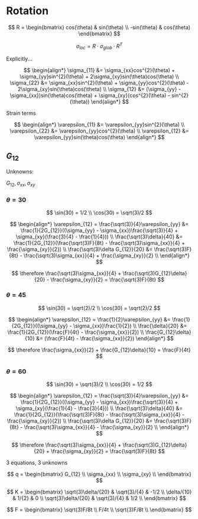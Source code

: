 # Rotation

$$
R = \begin{bmatrix}
cos(\theta) & sin(\theta) \\
-sin(\theta) & cos(\theta)
\end{bmatrix}
$$

$$
\sigma_{loc} = R \cdot \sigma_{glob} \cdot R^{T}
$$

Explicitly...

$$
\begin{align*}
\sigma_{11} &= \sigma_{xx}cos^{2}(\theta) + \sigma_{yy}sin^{2}(\theta) + 2\sigma_{xy}sin(\theta)cos(\theta) \\
\sigma_{22} &= \sigma_{xx}sin^{2}(\theta) + \sigma_{yy}cos^{2}(\theta) - 2\sigma_{xy}sin(\theta)cos(\theta) \\
\sigma_{12} &= (\sigma_{yy} - \sigma_{xx})sin(\theta)cos(\theta) + \sigma_{xy}(cos^{2}(\theta) - sin^{2}(\theta))
\end{align*}
$$

Strain terms

$$
\begin{align*}
\varepsilon_{11} &= \varepsilon_{yy}sin^{2}(\theta) \\
\varepsilon_{22} &= \varepsilon_{yy}cos^{2}(\theta) \\
\varepsilon_{12} &= \varepsilon_{yy}sin(\theta)cos(\theta)
\end{align*}
$$


## $G_{12}$

Unknowns:

$G_{12}, \sigma_{xx}, \sigma_{xy}$

### $\theta = 30$

$$
\sin(30) = 1/2 \\
\cos(30) = \sqrt(3)/2
$$

$$
\begin{align*}
\varepsilon_{12} = \frac{\sqrt(3)}{4}\varepsilon_{yy} &= \frac{1}{2G_{12}}((\sigma_{yy} - \sigma_{xx})\frac{\sqrt(3)}{4} + \sigma_{xy}(\frac{3}{4} - \frac{1}{4})) \\
\frac{\sqrt(3)\delta}{40} &= \frac{1}{2G_{12}}(\frac{\sqrt(3)F}{8t} - \frac{\sqrt(3)\sigma_{xx}}{4} + \frac{\sigma_{xy}}{2}) \\
\frac{\sqrt(3)\delta G_{12}}{20} &= \frac{\sqrt(3)F}{8t} - \frac{\sqrt(3)\sigma_{xx}}{4} + \frac{\sigma_{xy}}{2} \\
\end{align*}
$$

$$
\therefore \frac{\sqrt(3)\sigma_{xx}}{4} + \frac{\sqrt(3)G_{12}\delta}{20} - \frac{\sigma_{xy}}{2} = \frac{\sqrt(3)F}{8t}
$$

### $\theta = 45$

$$
\sin(30) = \sqrt(2)/2 \\
\cos(30) = \sqrt(2)/2
$$

$$
\begin{align*}
\varepsilon_{12} = \frac{1}{2}\varepsilon_{yy} &= \frac{1}{2G_{12}}((\sigma_{yy} - \sigma_{xx})\frac{1}{2}) \\
\frac{\delta}{20} &= \frac{1}{2G_{12}}(\frac{F}{4t} - \frac{\sigma_{xx}}{2}) \\
\frac{G_{12}\delta}{10} &= (\frac{F}{4t} - \frac{\sigma_{xx}}{2})
\end{align*}
$$

$$
\therefore \frac{\sigma_{xx}}{2} + \frac{G_{12}\delta}{10} = \frac{F}{4t}
$$

### $\theta = 60$

$$
\sin(30) = \sqrt(3)/2 \\
\cos(30) = 1/2
$$

$$
\begin{align*}
\varepsilon_{12} = \frac{\sqrt(3)}{4}\varepsilon_{yy} &= \frac{1}{2G_{12}}((\sigma_{yy} - \sigma_{xx})\frac{\sqrt(3)}{4} + \sigma_{xy}(\frac{1}{4} - \frac{3}{4})) \\
\frac{\sqrt(3)\delta}{40} &= \frac{1}{2G_{12}}(\frac{\sqrt(3)F}{8t} - \frac{\sqrt(3)\sigma_{xx}}{4} - \frac{\sigma_{xy}}{2}) \\
\frac{\sqrt(3)\delta G_{12}}{20} &= \frac{\sqrt(3)F}{8t} - \frac{\sqrt(3)\sigma_{xx}}{4} - \frac{\sigma_{xy}}{2} \\
\end{align*}
$$

$$
\therefore \frac{\sqrt(3)\sigma_{xx}}{4} + \frac{\sqrt(3)G_{12}\delta}{20} + \frac{\sigma_{xy}}{2} = \frac{\sqrt(3)F}{8t}
$$

3 equations, 3 unknowns

$$
q = \begin{bmatrix}
G_{12} \\
\sigma_{xx} \\
\sigma_{xy} \\
\end{bmatrix}
$$

$$
K = \begin{bmatrix}
\sqrt(3)\delta/{20} & \sqrt(3)/{4} & -1/2 \\
\delta/{10} & 1/{2} & 0 \\
\sqrt(3)\delta/{20} & \sqrt(3)/{4} & 1/2 \\
\end{bmatrix}
$$

$$
F = \begin{bmatrix}
\sqrt(3)F/8t \\
F/4t \\
\sqrt(3)F/8t \\
\end{bmatrix}
$$


